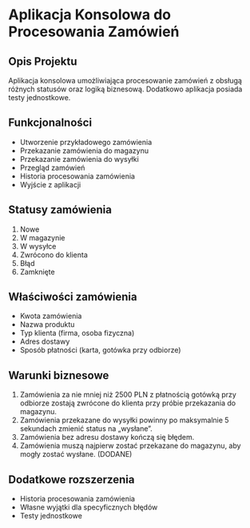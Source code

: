 # Aplikacja Konsolowa do Procesowania Zamówień

## Opis Projektu

Aplikacja konsolowa umożliwiająca procesowanie zamówień z obsługą różnych statusów oraz logiką biznesową. Dodatkowo aplikacja posiada testy jednostkowe.

## Funkcjonalności

- Utworzenie przykładowego zamówienia
- Przekazanie zamówienia do magazynu
- Przekazanie zamówienia do wysyłki
- Przegląd zamówień
- Historia procesowania zamówienia
- Wyjście z aplikacji

## Statusy zamówienia

1. Nowe
2. W magazynie
3. W wysyłce
4. Zwrócono do klienta
5. Błąd
6. Zamknięte

## Właściwości zamówienia

- Kwota zamówienia
- Nazwa produktu
- Typ klienta (firma, osoba fizyczna)
- Adres dostawy
- Sposób płatności (karta, gotówka przy odbiorze)

## Warunki biznesowe

1. Zamówienia za nie mniej niż 2500 PLN z płatnością gotówką przy odbiorze zostają zwrócone do klienta przy próbie przekazania do magazynu.
2. Zamówienia przekazane do wysyłki powinny po maksymalnie 5 sekundach zmienić status na „wysłane”.
3. Zamówienia bez adresu dostawy kończą się błędem.
4. Zamówienia muszą najpierw zostać przekazane do magazynu, aby mogły zostać wysłane. (DODANE)

## Dodatkowe rozszerzenia

- Historia procesowania zamówienia
- Własne wyjątki dla specyficznych błędów
- Testy jednostkowe
